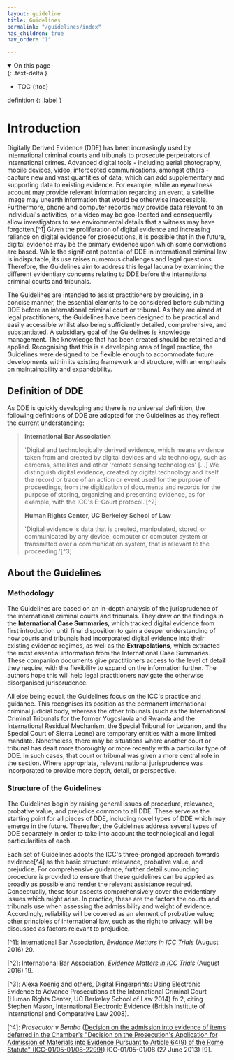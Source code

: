 ```yaml
---
layout: guideline
title: Guidelines
permalink: "/guidelines/index"
has_children: true
nav_order: "1"

---
```

<details open markdown="block">
<summary>
On this page
</summary>
{: .text-delta }

* TOC
  {:toc}
  </details>

definition
{: .label }

# Introduction

Digitally Derived Evidence (DDE) has been increasingly used by international criminal courts and tribunals to prosecute perpetrators of international crimes. Advanced digital tools - including aerial photography, mobile devices, video, intercepted communications, amongst others - capture new and vast quantities of data, which can add supplementary and supporting data to existing evidence. For example, while an eyewitness account may provide relevant information regarding an event, a satellite image may unearth information that would be otherwise inaccessible. Furthermore, phone and computer records may provide data relevant to an individual's activities, or a video may be geo-located and consequently allow investigators to see environmental details that a witness may have forgotten.\[^1\] Given the proliferation of digital evidence and increasing reliance on digital evidence for prosecutions, it is possible that in the future, digital evidence may be the primary evidence upon which some convictions are based. While the significant potential of DDE in international criminal law is indisputable, its use raises numerous challenges and legal questions. Therefore, the Guidelines aim to address this legal lacuna by examining the different evidentiary concerns relating to DDE before the international criminal courts and tribunals.

The Guidelines are intended to assist practitioners by providing, in a concise manner, the essential elements to be considered before submitting DDE before an international criminal court or tribunal. As they are aimed at legal practitioners, the Guidelines have been designed to be practical and easily accessible whilst also being sufficiently detailed, comprehensive, and substantiated. A subsidiary goal of the Guidelines is knowledge management. The knowledge that has been created should be retained and applied. Recognising that this is a developing area of legal practice, the Guidelines were designed to be flexible enough to accommodate future developments within its existing framework and structure, with an emphasis on maintainability and expandability.

## Definition of DDE

As DDE is quickly developing and there is no universal definition, the following definitions of DDE are adopted for the Guidelines as they reflect the current understanding:

> **International Bar Association**
>
> 'Digital and technologically derived evidence, which means evidence taken from and created by digital devices and via technology, such as cameras, satellites and other 'remote sensing technologies' \[...\] We distinguish digital evidence, created by digital technology and itself the record or trace of an action or event used for the purpose of proceedings, from the digitization of documents and records for the purpose of storing, organizing and presenting evidence, as for example, with the ICC's E-Court protocol.'\[^2\]
>
> **Human Rights Center, UC Berkeley School of Law**
>
> 'Digital evidence is data that is created, manipulated, stored, or communicated by any device, computer or computer system or transmitted over a communication system, that is relevant to the proceeding.'\[^3\]

## About the Guidelines

### Methodology

The Guidelines are based on an in-depth analysis of the jurisprudence of the international criminal courts and tribunals. They draw on the findings in the **International Case Summaries**, which tracked digital evidence from first introduction until final disposition to gain a deeper understanding of how courts and tribunals had incorporated digital evidence into their existing evidence regimes, as well as the **Extrapolations**, which extracted the most essential information from the International Case Summaries. These companion documents give practitioners access to the level of detail they require, with the flexibility to expand on the information further. The authors hope this will help legal practitioners navigate the otherwise disorganised jurisprudence.

All else being equal, the Guidelines focus on the ICC's practice and guidance. This recognises its position as the permanent international criminal judicial body, whereas the other tribunals (such as the International Criminal Tribunals for the former Yugoslavia and Rwanda and the International Residual Mechanism, the Special Tribunal for Lebanon, and the Special Court of Sierra Leone) are temporary entities with a more limited mandate. Nonetheless, there may be situations where another court or tribunal has dealt more thoroughly or more recently with a particular type of DDE. In such cases, that court or tribunal was given a more central role in the section. Where appropriate, relevant national jurisprudence was incorporated to provide more depth, detail, or perspective.

### Structure of the Guidelines

The Guidelines begin by raising general issues of procedure, relevance, probative value, and prejudice common to all DDE. These serve as the starting point for all pieces of DDE, including novel types of DDE which may emerge in the future. Thereafter, the Guidelines address several types of DDE separately in order to take into account the technological and legal particularities of each.

Each set of Guidelines adopts the ICC's three-pronged approach towards evidence\[^4\] as the basic structure: relevance, probative value, and prejudice. For comprehensive guidance, further detail surrounding procedure is provided to ensure that these guidelines can be applied as broadly as possible and render the relevant assistance required. Conceptually, these four aspects comprehensively cover the evidentiary issues which might arise. In practice, these are the factors the courts and tribunals use when assessing the admissibility and weight of evidence. Accordingly, reliability will be covered as an element of probative value; other principles of international law, such as the right to privacy, will be discussed as factors relevant to prejudice.

\[^1\]: International Bar Association, [_<span class="underline">Evidence Matters in ICC Trials</span>_](https://www.ibanet.org/document?id=Evidence-matters-in-icc-trials) (August 2016) 20.

\[^2\]: International Bar Association, [_<span class="underline">Evidence Matters in ICC Trials</span>_](https://www.ibanet.org/document?id=Evidence-matters-in-icc-trials) (August 2016) 19.

\[^3\]: Alexa Koenig and others, <span class="underline">Digital Fingerprints: Using Electronic Evidence to Advance Prosecutions at the International Criminal Court</span> (Human Rights Center, UC Berkeley School of Law 2014) fn 2, citing Stephen Mason, International Electronic Evidence (British Institute of International and Comparative Law 2008).

\[^4\]: _Prosecutor v Bemba_ ([<span class="underline">Decision on the admission into evidence of items deferred in the Chamber's "Decision on the Prosecution's Application for Admission of Materials into Evidence Pursuant to Article 64(9) of the Rome Statute" (ICC-01/05-01/08-2299)</span>](https://www.legal-tools.org/doc/9037fc/)) ICC-01/05-01/08 (27 June 2013) \[9\].
